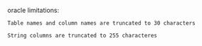 oracle limitations:

    Table names and column names are truncated to 30 characters

    String columns are truncated to 255 characteres